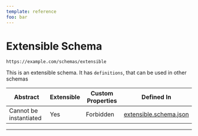 ```yaml
---
template: reference
foo: bar
---
```


# Extensible Schema

```
https://example.com/schemas/extensible
```

This is an extensible schema. It has `definitions`, that can be used in other schemas

| Abstract | Extensible | Custom Properties | Defined In |
|----------|------------|-------------------|------------|
| Cannot be instantiated | Yes | Forbidden | [extensible.schema.json](extensible.schema.json) |

---